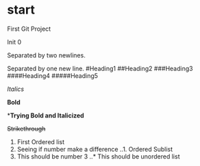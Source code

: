# start
First Git Project

Init 0


Separated by two newlines.

Separated by one new line.
#Heading1
##Heading2
###Heading3
####Heading4
#####Heading5


*Italics*

**Bold**

***Trying Bold and Italicized**

~~Strikethrough~~

1. First Ordered list
3. Seeing if number make a difference
..1. Ordered Sublist
5. This should be number 3
..* This should be unordered list


